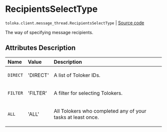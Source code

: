 # RecipientsSelectType
`toloka.client.message_thread.RecipientsSelectType` | [Source code](https://github.com/Toloka/toloka-kit/blob/v1.2.2/src/client/message_thread.py#L20)

The way of specifying message recipients.

## Attributes Description

| Name | Value | Description |
| :------| :-----------| :----------| 
`DIRECT`|'DIRECT'|<p>A list of Toloker IDs.</p>
`FILTER`|'FILTER'|<p>A filter for selecting Tolokers.</p>
`ALL`|'ALL'|<p>All Tolokers who completed any of your tasks at least once.</p>
